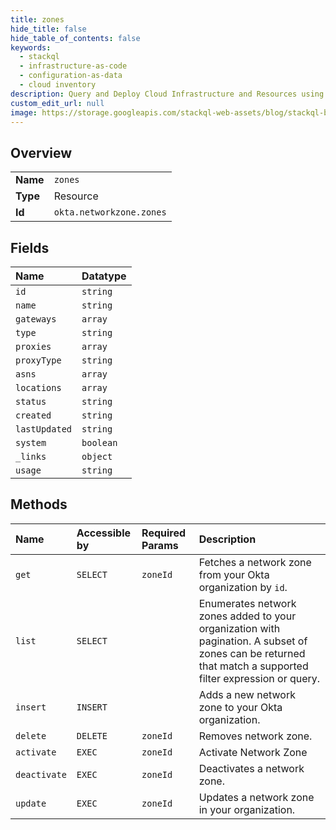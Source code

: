 ```yaml
---
title: zones
hide_title: false
hide_table_of_contents: false
keywords:
  - stackql
  - infrastructure-as-code
  - configuration-as-data
  - cloud inventory
description: Query and Deploy Cloud Infrastructure and Resources using SQL
custom_edit_url: null
image: https://storage.googleapis.com/stackql-web-assets/blog/stackql-blog-post-featured-image.png
---
```

  
    

## Overview
<table><tbody>
<tr><td><b>Name</b></td><td><code>zones</code></td></tr>
<tr><td><b>Type</b></td><td>Resource</td></tr>
<tr><td><b>Id</b></td><td><code>okta.networkzone.zones</code></td></tr>
</tbody></table>

## Fields
| Name | Datatype |
|:-----|:---------|
| `id` | `string` |
| `name` | `string` |
| `gateways` | `array` |
| `type` | `string` |
| `proxies` | `array` |
| `proxyType` | `string` |
| `asns` | `array` |
| `locations` | `array` |
| `status` | `string` |
| `created` | `string` |
| `lastUpdated` | `string` |
| `system` | `boolean` |
| `_links` | `object` |
| `usage` | `string` |
## Methods
| Name | Accessible by | Required Params | Description |
|:-----|:--------------|:----------------|:------------|
| `get` | `SELECT` | `zoneId` | Fetches a network zone from your Okta organization by `id`. |
| `list` | `SELECT` |  | Enumerates network zones added to your organization with pagination. A subset of zones can be returned that match a supported filter expression or query. |
| `insert` | `INSERT` |  | Adds a new network zone to your Okta organization. |
| `delete` | `DELETE` | `zoneId` | Removes network zone. |
| `activate` | `EXEC` | `zoneId` | Activate Network Zone |
| `deactivate` | `EXEC` | `zoneId` | Deactivates a network zone. |
| `update` | `EXEC` | `zoneId` | Updates a network zone in your organization. |
